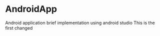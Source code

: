 # AndroidApp
Android application brief implementation using android studio
This is the first changed
